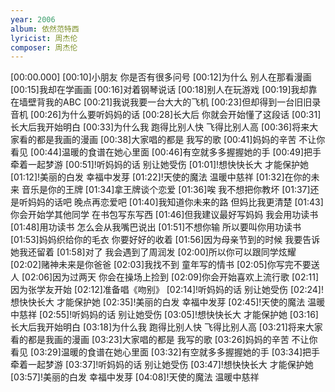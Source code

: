 ```yaml
---
year: 2006
album: 依然范特西
lyricist: 周杰伦
composer: 周杰伦
---
```

[00:00.000]
[00:10]小朋友 你是否有很多问号
[00:12]为什么 别人在那看漫画
[00:15]我却在学画画
[00:16]对着钢琴说话
[00:18]别人在玩游戏
[00:19]我却靠在墙壁背我的ABC
[00:21]我说我要一台大大的飞机
[00:23]但却得到一台旧旧录音机
[00:26]为什么要听妈妈的话
[00:28]长大后 你就会开始懂了这段话
[00:31]长大后我开始明白
[00:33]为什么我 跑得比别人快 飞得比别人高
[00:36]将来大家看的都是我画的漫画
[00:38]大家唱的都是 我写的歌
[00:41]妈妈的辛苦 不让你看见
[00:44]温暖的食谱在她心里面
[00:46]有空就多多握握她的手
[00:49]把手牵着一起梦游
[00:51]!听妈妈的话 别让她受伤
[01:01]!想快快长大 才能保护她
[01:12]!美丽的白发 幸福中发芽
[01:22]!天使的魔法 温暖中慈祥
[01:32]在你的未来 音乐是你的王牌
[01:34]拿王牌谈个恋爱
[01:36]唉 我不想把你教坏
[01:37]还是听妈妈的话吧 晚点再恋爱吧
[01:40]我知道你未来的路 但妈比我更清楚
[01:43]你会开始学其他同学 在书包写东写西
[01:46]但我建议最好写妈妈 我会用功读书
[01:48]用功读书 怎么会从我嘴巴说出
[01:51]不想你输 所以要叫你用功读书
[01:53]妈妈织给你的毛衣 你要好好的收着
[01:56]因为母亲节到的时候 我要告诉她我还留着
[01:58]对了 我会遇到了周润发
[02:00]所以你可以跟同学炫耀
[02:02]赌神未来是你爸爸
[02:03]我找不到 童年写的情书
[02:05]你写完不要送人
[02:06]因为过两天 你会在操场上捡到
[02:09]你会开始喜欢上流行歌
[02:11]因为张学友开始
[02:12]准备唱《吻别》
[02:14]!听妈妈的话 别让她受伤
[02:24]!想快快长大 才能保护她
[02:35]!美丽的白发 幸福中发芽
[02:45]!天使的魔法 温暖中慈祥
[02:55]!听妈妈的话 别让她受伤
[03:05]!想快快长大 才能保护她
[03:16]长大后我开始明白
[03:18]为什么我 跑得比别人快 飞得比别人高
[03:21]将来大家看的都是我画的漫画
[03:23]大家唱的都是 我写的歌
[03:26]妈妈的辛苦 不让你看见
[03:29]温暖的食谱在她心里面
[03:32]有空就多多握握她的手
[03:34]把手牵着一起梦游
[03:37]!听妈妈的话 别让她受伤
[03:47]!想快快长大 才能保护她
[03:57]!美丽的白发 幸福中发芽
[04:08]!天使的魔法 温暖中慈祥